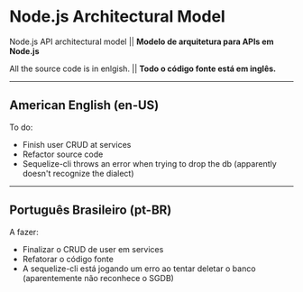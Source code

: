 # Node.js Architectural Model
Node.js API architectural model || **Modelo de arquitetura para APIs em Node.js**

All the source code is in enlgish. || **Todo o código fonte está em inglês.**

---

## American English (en-US)
To do:
- Finish user CRUD at services
- Refactor source code
- Sequelize-cli throws an error when trying to drop the db (apparently doesn't recognize the dialect)

---

## Português Brasileiro (pt-BR)
A fazer:
- Finalizar o CRUD de user em services
- Refatorar o código fonte
- A sequelize-cli está jogando um erro ao tentar deletar o banco (aparentemente não reconhece o SGDB)
